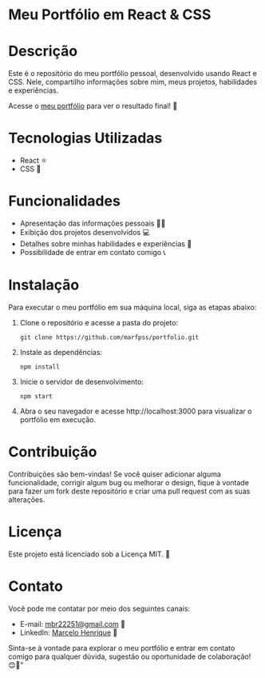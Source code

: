 # Meu Portfólio em React & CSS

# Descrição

Este é o repositório do meu portfólio pessoal, desenvolvido usando React e CSS. Nele, compartilho informações sobre mim, meus projetos, habilidades e experiências.

Acesse o [meu portfólio](https://marfpss.netlify.app/) para ver o resultado final! 🌟

# Tecnologias Utilizadas

- React ⚛️
- CSS 🎨

# Funcionalidades

- Apresentação das informações pessoais 🙋‍♀️
- Exibição dos projetos desenvolvidos 💻
- Detalhes sobre minhas habilidades e experiências 🌟
- Possibilidade de entrar em contato comigo 📞

# Instalação

Para executar o meu portfólio em sua máquina local, siga as etapas abaixo:

1. Clone o repositório e acesse a pasta do projeto:

   ```shell
   git clone https://github.com/marfpss/portfolio.git 
   ```
2. Instale as dependências:

   ```shell
   npm install
   ```
3. Inicie o servidor de desenvolvimento: 

   ```shell
   npm start
   ```
4. Abra o seu navegador e acesse http://localhost:3000 para visualizar o portfólio em execução.  

# Contribuição

Contribuições são bem-vindas! Se você quiser adicionar alguma funcionalidade, corrigir algum bug ou melhorar o design, fique à vontade para fazer um fork deste repositório e criar uma pull request com as suas alterações.

# Licença

Este projeto está licenciado sob a Licença MIT. 📄

# Contato

Você pode me contatar por meio dos seguintes canais:

- E-mail: mbr22251@gmail.com 📧
- LinkedIn: [Marcelo Henrique](https://www.linkedin.com/in/marcelo-henrique-181b80256) 🔗

Sinta-se à vontade para explorar o meu portfólio e entrar em contato comigo para qualquer dúvida, sugestão ou oportunidade de colaboração! 😊🚀"
